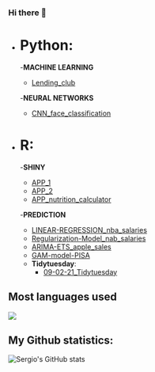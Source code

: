 ### Hi there 👋

- # **Python:**
  -**MACHINE LEARNING**
    - [Lending_club](https://github.com/sercala97/MACHINE-LEARNING_lending_club)
    
  -**NEURAL NETWORKS**
    - [CNN_face_classification](https://github.com/sercala97/Face_classification_CNN)

- # **R:**
  -**SHINY**
    - [APP_1](https://github.com/sercala97/APP_practica_1)
    - [APP_2](https://github.com/sercala97/APP_practica_2)
    - [APP_nutrition_calculator](https://github.com/sercala97/APP_nutrition_calculator)
    
  -**PREDICTION**
    - [LINEAR-REGRESSION_nba_salaries](https://github.com/sercala97/Linear-Regression)
    - [Regularization-Model_nab_salaries](https://github.com/sercala97/Regularization-Model)
    - [ARIMA-ETS_apple_sales](https://github.com/sercala97/ARIMA-ETS_apple_sales)
    - [GAM-model-PISA](https://github.com/sercala97/GAM-model-PISA)
  - **Tidytuesday**:
    - [09-02-21_Tidytuesday](https://github.com/sercala97/09-02-21_TidyTuesday)
  




## **Most languages used**

<a href="https://github.com/sercala97/github-readme-stats">
  <img align="center" src="https://github-readme-stats.vercel.app/api/top-langs/?username=sercala97&layout=compact&show_icons=true&theme=vision-friendly-dark&hide=HTML" />
</a>




## **My Github statistics:**
![Sergio's GitHub stats](https://github-readme-stats.vercel.app/api?username=sercala97&count_private=true&show_icons=true&theme=vision-friendly-dark)

<!--
**sercala97/sercala97** is a ✨ _special_ ✨ repository because its `README.md` (this file) appears on your GitHub profile.

